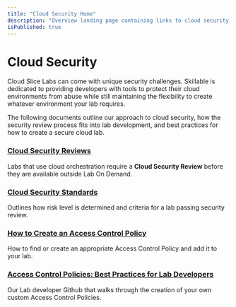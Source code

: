 ```yaml
---
title: "Cloud Security Home"
description: "Overview landing page containing links to cloud security resources."
isPublished: true
---
```


# Cloud Security

Cloud Slice Labs can come with unique security challenges. Skillable is dedicated to providing developers with tools to protect their cloud environments from abuse while still maintaining the flexibility to create whatever environment your lab requires. 

The following documents outline our approach to cloud security, how the security review process fits into lab development, and best practices for how to create a secure cloud lab.

### [Cloud Security Reviews](./cloud-security-review.md)
Labs that use cloud orchestration require a **Cloud Security Review** before they are available outside Lab On Demand.

### [Cloud Security Standards](./cloud-security-standards.md)
Outlines how risk level is determined and criteria for a lab passing security review.

### [How to Create an Access Control Policy](../create-a-restriction-policy.md)
How to find or create an appropriate Access Control Policy and add it to your lab.

### [Access Control Policies: Best Practices for Lab Developers](https://github.com/LearnOnDemandSystems/labauthor/tree/master/access-control-policies/)
Our Lab developer Github that walks through the creation of your own custom Access Control Policies.